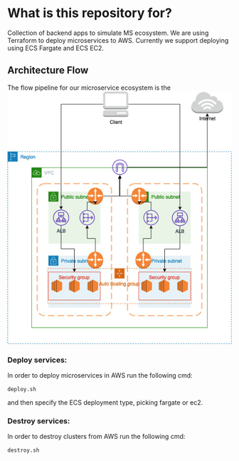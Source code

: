 # What is this repository for? #
Collection of backend apps to simulate MS ecosystem. We are using Terraform to deploy microservices to AWS. Currently we support deploying using ECS Fargate and ECS EC2.

## Architecture Flow

The flow pipeline for our microservice ecosystem is the ![following](./ArchitectureFlow.jpg)

### Deploy services: ###

In order to deploy microservices in AWS run the following cmd:

```shell
deploy.sh
```

and then specify the ECS deployment type, picking fargate or ec2.

### Destroy services: ###

In order to destroy clusters from AWS run the following cmd:

```shell
destroy.sh
```
